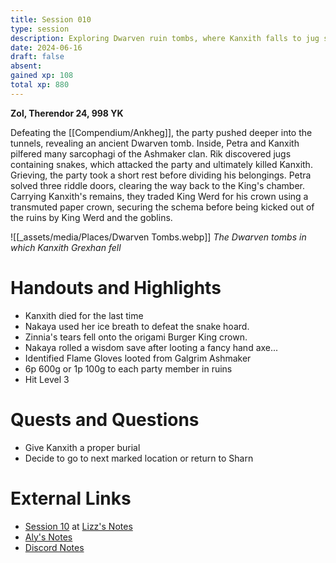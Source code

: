 ```yaml
---
title: Session 010
type: session
description: Exploring Dwarven ruin tombs, where Kanxith falls to jug snakes.
date: 2024-06-16
draft: false
absent: 
gained xp: 108
total xp: 880
---
```

**Zol, Therendor 24, 998 YK**

Defeating the [[Compendium/Ankheg]], the party pushed deeper into the tunnels, revealing an ancient Dwarven tomb. Inside, Petra and Kanxith pilfered many sarcophagi of the Ashmaker clan. Rik discovered jugs containing snakes, which attacked the party and ultimately killed Kanxith. Grieving, the party took a short rest before dividing his belongings. Petra solved three riddle doors, clearing the way back to the King's chamber. Carrying Kanxith's remains, they traded King Werd for his crown using a transmuted paper crown, securing the schema before being kicked out of the ruins by King Werd and the goblins.

![[_assets/media/Places/Dwarven Tombs.webp]]
*The Dwarven tombs in which Kanxith Grexhan fell*
# Handouts and Highlights
- Kanxith died for the last time  
- Nakaya used her ice breath to defeat the snake hoard.  
- Zinnia's tears fell onto the origami Burger King crown.  
- Nakaya rolled a wisdom save after looting a fancy hand axe...  
- Identified Flame Gloves looted from Galgrim Ashmaker  
- 6p 600g or 1p 100g to each party member in ruins  
- Hit Level 3
# Quests and Questions
- Give Kanxith a proper burial  
- Decide to go to next marked location or return to Sharn
# External Links
- [Session 10](https://docs.google.com/document/d/1J33aBWlHE9Q3B2MMNnUZiaMUoW-X7qpKUtETTQmvalc/edit#heading=h.cu0sddd7lwg5) at [Lizz's Notes](https://docs.google.com/document/d/1J33aBWlHE9Q3B2MMNnUZiaMUoW-X7qpKUtETTQmvalc/edit)
- [Aly's Notes](https://docs.google.com/document/d/1fSQjHnHHLE2g8VXjjjo7_mex3K2nn8vOA5Q_iREG5QU/edit)
- [Discord Notes](https://discord.com/channels/283480767844057088/1208993465531105380/1252028681547681863)